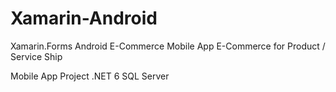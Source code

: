 # Xamarin-Android
Xamarin.Forms Android E-Commerce Mobile App
E-Commerce for Product / Service Ship

Mobile App Project
.NET 6
SQL Server
